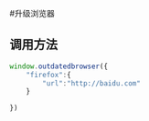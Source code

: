 #升级浏览器



## 调用方法

```js
window.outdatedbrowser({
    "firefox":{
        "url":"http://baidu.com"
    }

})
```